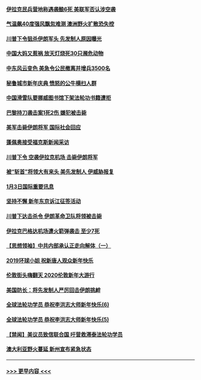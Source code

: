 #### [伊拉克民兵营地称遇袭酿6死 美联军否认涉空袭](../pages/prog202/a102745093.md?t=01042222) 
#### [气温飙40度强风飘忽难测 澳洲野火扩散恐失控](../pages/prog202/a102744951.md?t=01042222) 
#### [川普下令狙杀伊朗军头 先发制人原因曝光](../pages/prog202/a102744900.md?t=01042222) 
#### [中国大妈又惹祸 放天灯烧死30只濒危动物](../pages/prog202/a102744899.md?t=01042222) 
#### [中东风云变色 美急令公民撤离并增兵3500名](../pages/prog202/a102744827.md?t=01042222) 
#### [秘鲁城市新年庆典 愤怒的公牛横扫人群](../pages/prog202/a102744618.md?t=01042222) 
#### [中国滑雪队要挪威图书馆下架法轮功书籍遭拒](../pages/prog202/a102744639.md?t=01042222) 
#### [巴黎持刀袭击案1死2伤 嫌犯被击毙](../pages/prog202/a102744566.md?t=01042222) 
#### [美军击毙伊朗将军 国际社会回应](../pages/prog202/a102744485.md?t=01042222) 
#### [蓬佩奥接受福克斯新闻采访](../pages/prog202/a102744480.md?t=01042222) 
#### [川普下令 空袭伊拉克机场 击毙伊朗将军](../pages/prog202/a102744470.md?t=01042222) 
#### [被“斩首”将领大有来头 美先发制人 伊威胁报复](../pages/prog202/a102744454.md?t=01042222) 
#### [1月3日国际重要讯息](../pages/prog202/a102744301.md?t=01042222) 
#### [坚持不懈 新年东京诉江征签活动](../pages/prog202/a102744303.md?t=01042222) 
#### [川普下达击杀令 伊朗革命卫队将领被击毙](../pages/prog202/a102741911.md?t=01042222) 
#### [伊拉克巴格达机场遭火箭弹袭击 至少7死](../pages/prog202/a102744115.md?t=01042222) 
#### [【思想领袖】中共内部承认正走向解体（一）](../pages/prog202/a102744097.md?t=01042222) 
#### [2019环球小姐 祝新唐人观众新年快乐](../pages/prog202/a102744043.md?t=01042222) 
#### [伦敦街头嗨翻天 2020伦敦新年大游行](../pages/prog202/a102743925.md?t=01042222) 
#### [美国防长：将先发制人严厉回击伊朗挑衅](../pages/prog202/a102743930.md?t=01042222) 
#### [全球法轮功学员 恭祝李洪志大师新年快乐(6)](../pages/prog202/a102743899.md?t=01042222) 
#### [全球法轮功学员 恭祝李洪志大师新年快乐(5)](../pages/prog202/a102743766.md?t=01042222) 
#### [【禁闻】美议员致信联合国 吁营救滞泰法轮功学员](../pages/prog202/a102743781.md?t=01042222) 
#### [澳大利亚野火蔓延 新州宣布紧急状态](../pages/prog202/a102743681.md?t=01042222) 

----
#### [ >>> 更早内容 <<< ](../indexes/prog202-earlier.md)
